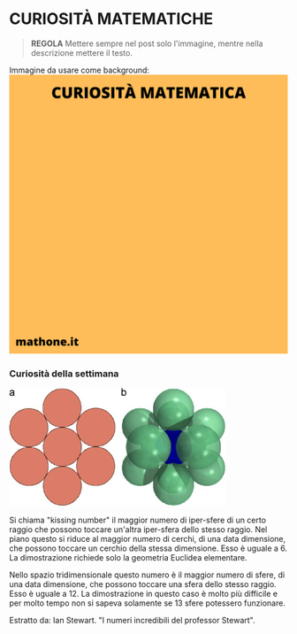 # CURIOSITÀ MATEMATICHE

>**REGOLA** Mettere sempre nel post solo l'immagine, mentre nella descrizione mettere il testo.

Immagine da usare come background:
![Template curiosità](templateCuriosita.png)

### Curiosità della settimana

![Number](kissingNumber.jpeg)

Si chiama "kissing number" il maggior numero di iper-sfere di un certo raggio che possono toccare un'altra iper-sfera dello stesso raggio. Nel piano questo si riduce al maggior numero di cerchi, di una data dimensione, che possono toccare un cerchio della stessa dimensione. Esso è uguale a 6. La dimostrazione richiede solo la geometria Euclidea elementare.

Nello spazio tridimensionale questo numero è il maggior numero di sfere, di una data dimensione, che possono toccare una sfera dello stesso raggio. Esso è uguale a 12. La dimostrazione in questo caso è molto più difficile e per molto tempo non si sapeva solamente se 13 sfere potessero funzionare.

Estratto da: Ian Stewart. "I numeri incredibili del professor Stewart".